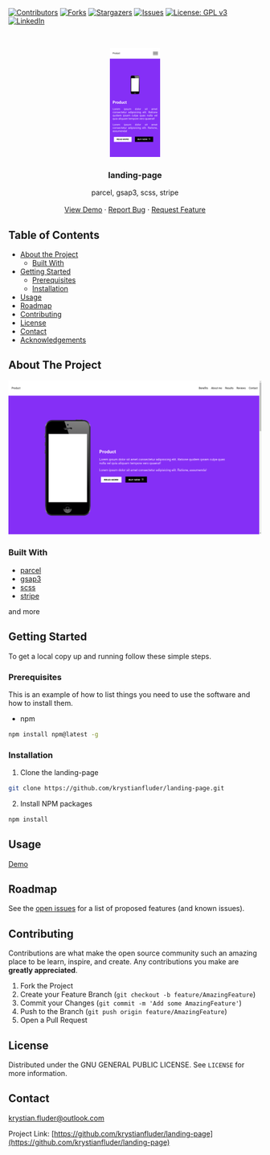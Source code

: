 [![Contributors][contributors-shield]][contributors-url]
[![Forks][forks-shield]][forks-url]
[![Stargazers][stars-shield]][stars-url]
[![Issues][issues-shield]][issues-url]
[![License: GPL v3](https://img.shields.io/badge/License-GPLv3-blue.svg)](https://www.gnu.org/licenses/gpl-3.0)
[![LinkedIn][linkedin-shield]][linkedin-url]

<!-- PROJECT LOGO -->
<br />
<p align="center">
  <a href="https://github.com/krystianfluder/landing-page">
    <img src="ss/phone.png" alt="Logo" width="100">
  </a>

  <h3 align="center">landing-page</h3>

  <p align="center">
    parcel, gsap3, scss, stripe
    <br />
    <br />
    <a href="https://krystianfluder.github.io/landing-page">View Demo</a>
    ·
    <a href="https://github.com/krystianfluder/landing-page/issues">Report Bug</a>
    ·
    <a href="https://github.com/krystianfluder/landing-page/issues">Request Feature</a>
  </p>
</p>

<!-- TABLE OF CONTENTS -->

## Table of Contents

- [About the Project](#about-the-project)
  - [Built With](#built-with)
- [Getting Started](#getting-started)
  - [Prerequisites](#prerequisites)
  - [Installation](#installation)
- [Usage](#usage)
- [Roadmap](#roadmap)
- [Contributing](#contributing)
- [License](#license)
- [Contact](#contact)
- [Acknowledgements](#acknowledgements)

<!-- ABOUT THE PROJECT -->

## About The Project

[![Product Name Screen Shot][product-screenshot]](https://github.com/krystianfluder/landing-page)

### Built With

- [parcel](https://parceljs.org/)
- [gsap3](https://greensock.com/)
- [scss](https://sass-lang.com/)
- [stripe](http://stripe.com/)

and more

<!-- GETTING STARTED -->

## Getting Started

To get a local copy up and running follow these simple steps.

### Prerequisites

This is an example of how to list things you need to use the software and how to install them.

- npm

```sh
npm install npm@latest -g
```

### Installation

1. Clone the landing-page

```sh
git clone https://github.com/krystianfluder/landing-page.git
```

2. Install NPM packages

```sh
npm install
```

<!-- USAGE EXAMPLES -->

## Usage

[Demo](https://example.com)

<!-- ROADMAP -->

## Roadmap

See the [open issues](https://github.com/krystianfluder/landing-page/issues) for a list of proposed features (and known issues).

<!-- CONTRIBUTING -->

## Contributing

Contributions are what make the open source community such an amazing place to be learn, inspire, and create. Any contributions you make are **greatly appreciated**.

1. Fork the Project
2. Create your Feature Branch (`git checkout -b feature/AmazingFeature`)
3. Commit your Changes (`git commit -m 'Add some AmazingFeature'`)
4. Push to the Branch (`git push origin feature/AmazingFeature`)
5. Open a Pull Request

<!-- LICENSE -->

## License

Distributed under the GNU GENERAL PUBLIC LICENSE. See `LICENSE` for more information.

<!-- CONTACT -->

## Contact

krystian.fluder@outlook.com

Project Link: [https://github.com/krystianfluder/landing-page](https://github.com/krystianfluder/landing-page)

<!-- ACKNOWLEDGEMENTS -->

<!-- ## Acknowledgements -->

<!-- MARKDOWN LINKS & IMAGES -->
<!-- https://www.markdownguide.org/basic-syntax/#reference-style-links -->

[contributors-shield]: https://img.shields.io/github/contributors/krystianfluder/landing-page.svg?style=flat-square
[contributors-url]: https://github.com/krystianfluder/landing-page/graphs/contributors
[forks-shield]: https://img.shields.io/github/forks/krystianfluder/landing-page.svg?style=flat-square
[forks-url]: https://github.com/krystianfluder/landing-page/network/members
[stars-shield]: https://img.shields.io/github/stars/krystianfluder/landing-page.svg?style=flat-square
[stars-url]: https://github.com/krystianfluder/landing-page/stargazers
[issues-shield]: https://img.shields.io/github/issues/krystianfluder/landing-page.svg?style=flat-square
[issues-url]: https://github.com/krystianfluder/landing-page/issues
[linkedin-shield]: https://img.shields.io/badge/-LinkedIn-black.svg?style=flat-square&logo=linkedin&colorB=555
[linkedin-url]: https://linkedin.com/in/krystianfluder
[product-screenshot]: ss/full.png

